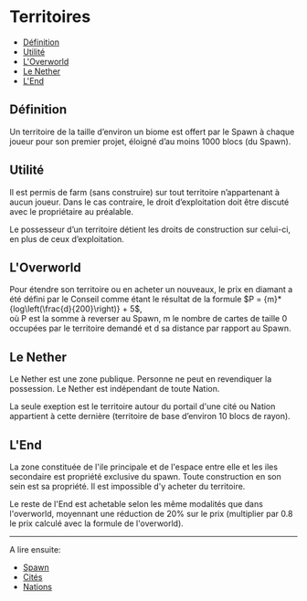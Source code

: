 # Territoires

- [Définition](#définition)
- [Utilité](#utilité)
- [L'Overworld](#loverworld)
- [Le Nether](#le-nether)
- [L'End](#lend)

## Définition

Un territoire de la taille d’environ un biome est offert par le Spawn à chaque joueur pour son premier projet, éloigné d’au moins 1000 blocs (du Spawn).

## Utilité

Il est permis de farm (sans construire) sur tout territoire n’appartenant à aucun joueur. Dans le cas contraire, le droit d’exploitation doit être discuté avec le propriétaire au préalable.

Le possesseur d’un territoire détient les droits de construction sur celui-ci, en plus de ceux d’exploitation.

## L'Overworld

Pour étendre son territoire ou en acheter un nouveaux, le prix en diamant a été défini par le Conseil comme étant le résultat de la formule $P = {m}*{log\left(\frac{d}{200}\right)} + 5$, <br> où P est la somme à reverser au Spawn, m le nombre de cartes de taille 0 occupées par le territoire demandé et d sa distance par rapport au Spawn.

## Le Nether

Le Nether est une zone publique. Personne ne peut en revendiquer la possession. Le Nether est indépendant de toute Nation.

La seule exeption est le territoire autour du portail d'une cité ou Nation appartient à cette dernière (territoire de base d’environ 10 blocs de rayon).

## L'End

La zone constituée de l'ile principale et de l'espace entre elle et les iles secondaire est propriété exclusive du spawn. Toute construction en son sein est sa propriété. Il est impossible d'y acheter du territoire.

Le reste de l'End est achetable selon les même modalités que dans l'overworld, moyennant une réduction de 20% sur le prix (multiplier par 0.8 le prix calculé avec la formule de l'overworld).

---

A lire ensuite:

- [Spawn](../Zones/spawn.md)
- [Cités](cites.md)
- [Nations](nations.md)

